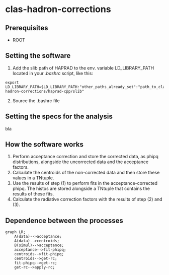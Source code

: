 # clas-hadron-corrections
## Prerequisites
- ROOT

## Setting the software
1. Add the slib path of HAPRAD to the env. variable LD_LIBRARY_PATH located in your *.bashrc* script, like this:
```
export LD_LIBRARY_PATH=$LD_LIBRARY_PATH:"other_paths_already_set":"path_to_clas-hadron-corrections/haprad-cpp/slib"
```
2. Source the .bashrc file 

## Setting the specs for the analysis
bla

## How the software works
1. Perform acceptance correction and store the corrected data, as phipq distributions, alongside the uncorrected data and the acceptance factors.
2. Calculate the centroids of the non-corrected data and then store these values in a TNtuple.
3. Use the results of step (1) to perform fits in the acceptance-corrected phipq. The histos are stored alongside a TNtuple that contains the results of these fits.
4. Calculate the radiative correction factors with the results of step (2) and (3).

## Dependence between the processes
```mermaid
graph LR;
    A(data)-->acceptance;
    A(data)-->centroids;
    B(simul)-->acceptance;
    acceptance-->fit-phipq;
    centroids-->fit-phipq;
    centroids-->get-rc;
    fit-phipq-->get-rc;
    get-rc-->apply-rc;
```